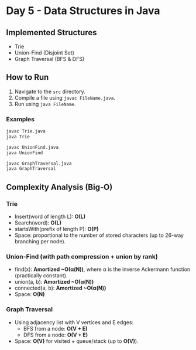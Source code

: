 # Day 5 - Data Structures in Java

## Implemented Structures
- Trie
- Union-Find (Disjoint Set)
- Graph Traversal (BFS & DFS)

## How to Run
1. Navigate to the `src` directory.
2. Compile a file using `javac FileName.java`.
3. Run using `java FileName`.

### Examples
```bash
javac Trie.java
java Trie

javac UnionFind.java
java UnionFind

javac GraphTraversal.java
java GraphTraversal
```

## Complexity Analysis (Big-O)

### Trie
- Insert(word of length L): **O(L)**
- Search(word): **O(L)**
- startsWith(prefix of length P): **O(P)**
- Space: proportional to the number of stored characters (up to 26-way branching per node).

### Union-Find (with path compression + union by rank)
- find(x): **Amortized ~O(α(N))**, where α is the inverse Ackermann function (practically constant).
- union(a, b): **Amortized ~O(α(N))**
- connected(a, b): **Amortized ~O(α(N))**
- Space: **O(N)**

### Graph Traversal
- Using adjacency list with V vertices and E edges:
  - BFS from a node: **O(V + E)**
  - DFS from a node: **O(V + E)**
- Space: **O(V)** for visited + queue/stack (up to **O(V)**).
